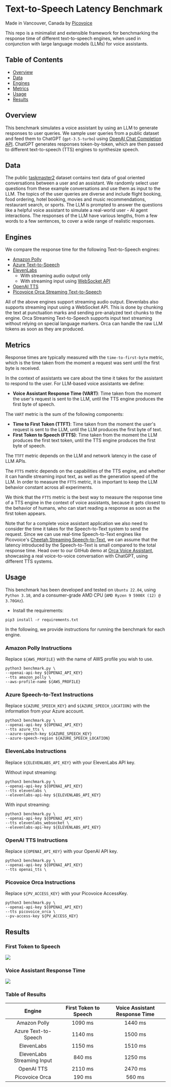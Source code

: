 # Text-to-Speech Latency Benchmark

Made in Vancouver, Canada by [Picovoice](https://picovoice.ai)

This repo is a minimalist and extensible framework for benchmarking the response time of different text-to-speech
engines, when used in conjunction with large language models (LLMs) for voice assistants.

## Table of Contents

- [Overview](#overview)
- [Data](#data)
- [Engines](#engines)
- [Metrics](#metrics)
- [Usage](#usage)
- [Results](#results)

## Overview

This benchmark simulates a voice assistant by using an LLM to generate responses to user queries.
We sample user queries from a public dataset and feed them to ChatGPT (`gpt-3.5-turbo`)
using [OpenAI Chat Completion API](https://platform.openai.com/docs/guides/text-generation/chat-completions-api).
ChatGPT generates responses token-by-token, which are then passed to different text-to-speech (TTS) engines
to synthesize speech.

## Data

The public [taskmaster2](https://huggingface.co/datasets/taskmaster2) dataset contains text data of goal oriented
conversations between a user and an assistant.
We randomly select user questions from these example conversations and use them as input to the LLM.
The topics of the user queries are diverse and include flight booking, food ordering, hotel booking, movies and music
recommendations, restaurant search, or sports.
The LLM is prompted to answer the questions like a helpful voice assistant to simulate a real-world user - AI
agent interactions. The responses of the LLM have various lengths, from a few words to a few sentences, to cover a wide
range of realistic responses.

## Engines

We compare the response time for the following Text-to-Speech engines:

- [Amazon Polly](https://aws.amazon.com/polly/)
- [Azure Text-to-Speech](https://azure.microsoft.com/en-us/services/cognitive-services/text-to-speech/)
- [ElevenLabs](https://elevenlabs.io/)
    - With streaming audio output only
    - With streaming input using [WebSocket API](https://elevenlabs.io/docs/api-reference/websockets)
- [OpenAI TTS](https://platform.openai.com/docs/guides/text-to-speech)
- [Picovoice Orca Streaming Text-to-Speech](https://picovoice.ai/platform/orca/)

All of the above engines support streaming audio output.
Elevenlabs also supports streaming input using a WebSocket API. 
This is done by chunking the text at punctuation marks and sending pre-analyzed text chunks to the engine.
Orca Streaming Text-to-Speech supports input text streaming without relying on special language markers.
Orca can handle the raw LLM tokens as soon as they are produced.

## Metrics

Response times are typically measured with the `time-to-first-byte` metric, which is the time taken from the moment a
request was sent until the first byte is received.

In the context of assistants we care about the time it takes for the assistant to respond to the user.
For LLM-based voice assistants we define:

- **Voice Assistant Response Time (VART)**: Time taken from the moment the user's request is sent to the LLM, until the
  TTS engine produces the first byte of speech.

The `VART` metric is the sum of the following components:

- **Time to First Token (TTFT)**: Time taken from the moment the user's request is sent to the LLM, until the LLM
  produces the first byte of text.
- **First Token to Speech (FTTS)**: Time taken from the moment the LLM produces the first text token,
  until the TTS engine produces the first byte of speech.

The `TTFT` metric depends on the LLM and network latency in the case of LLM APIs.

The `FTTS` metric depends on the capabilities of the TTS engine, and whether it can handle streaming input text,
as well as the generation speed of the LLM.
In order to measure the `FTTS` metric, it is important to keep the LLM behavior constant across all experiments.

We think that the `FTTS` metric is the best way to measure the response time of a TTS engine in the context of voice
assistants, because it gets closest to the behavior of humans, who can start reading a response as
soon as the first token appears.

Note that for a complete voice assistant application we also need to consider the time it takes for the Speech-to-Text
system to send the request. Since we can use real-time Speech-to-Text engines like
Picovoice's [Cheetah Streaming Speech-to-Text](https://picovoice.ai/platform/cheetah/),
we can assume that the latency introduced by the Speech-to-Text is small compared to the total response time.
Head over to our GitHub demo
at [Orca Voice Assistant](https://github.com/Picovoice/orca/tree/main/demo/voice_assistant),
showcasing a real voice-to-voice conversation with ChatGPT, using different TTS systems.

## Usage

This benchmark has been developed and tested on `Ubuntu 22.04`, using `Python 3.10`, and a consumer-grade AMD CPU
(`AMD Ryzen 9 5900X (12) @ 3.70GHz`).

- Install the requirements:

```console
pip3 install -r requirements.txt
```

In the following, we provide instructions for running the benchmark for each engine.

### Amazon Polly Instructions

Replace `${AWS_PROFILE}` with the name of AWS profile you wish to use.

```console
python3 benchmark.py \
--openai-api-key ${OPENAI_API_KEY}
--tts amazon_polly \
--aws-profile-name ${AWS_PROFILE}
```

### Azure Speech-to-Text Instructions

Replace `${AZURE_SPEECH_KEY}` and `${AZURE_SPEECH_LOCATION}` with the information from your Azure account.

```console
python3 benchmark.py \
--openai-api-key ${OPENAI_API_KEY}
--tts azure_tts \
--azure-speech-key ${AZURE_SPEECH_KEY}
--azure-speech-region ${AZURE_SPEECH_LOCATION}
```

### ElevenLabs Instructions

Replace `${ELEVENLABS_API_KEY}` with your ElevenLabs API key.

Without input streaming:

```console
python3 benchmark.py \
--openai-api-key ${OPENAI_API_KEY}
--tts elevenlabs \
--elevenlabs-api-key ${ELEVENLABS_API_KEY}
```

With input streaming:

```console
python3 benchmark.py \
--openai-api-key ${OPENAI_API_KEY}
--tts elevenlabs_websocket \
--elevenlabs-api-key ${ELEVENLABS_API_KEY}
```

### OpenAI TTS Instructions

Replace `${OPENAI_API_KEY}` with your OpenAI API key.

```console
python3 benchmark.py \
--openai-api-key ${OPENAI_API_KEY}
--tts openai_tts \
```

### Picovoice Orca Instructions

Replace `${PV_ACCESS_KEY}` with your Picovoice AccessKey.

```console
python3 benchmark.py \
--openai-api-key ${OPENAI_API_KEY}
--tts picovoice_orca \
--pv-access-key ${PV_ACCESS_KEY}
```

## Results

### First Token to Speech

![](results/plots/first_token_to_speech.png)

### Voice Assistant Response Time

![](results/plots/voice_assistant_response_time.png)

### Table of Results

|           Engine           | First Token to Speech | Voice Assistant Response Time |
|:--------------------------:|:---------------------:|:-----------------------------:|
|        Amazon Polly        |        1090 ms        |            1440 ms            |
|    Azure Text-to-Speech    |        1140 ms        |            1500 ms            |
|         ElevenLabs         |        1150 ms        |            1510 ms            |
| ElevenLabs Streaming Input |        840 ms         |            1250 ms            |
|         OpenAI TTS         |        2110 ms        |            2470 ms            |
|       Picovoice Orca       |        190 ms         |            560 ms             |
